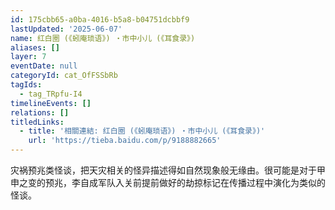 ```yaml
---
id: 175cbb65-a0ba-4016-b5a8-b04751dcbbf9
lastUpdated: '2025-06-07'
name: 红白圈 (《蚓庵琐语》) ・市中小儿 (《耳食录》)
aliases: []
layer: 7
eventDate: null
categoryId: cat_OfFSSbRb
tagIds:
  - tag_TRpfu-I4
timelineEvents: []
relations: []
titledLinks:
  - title: '相關連結: 红白圈 (《蚓庵琐语》) ・市中小儿 (《耳食录》)'
    url: 'https://tieba.baidu.com/p/9188882665'
---
```

灾祸预兆类怪谈，把天灾相关的怪异描述得如自然现象般无缘由。很可能是对于甲申之变的预兆，李自成军队入关前提前做好的劫掠标记在传播过程中演化为类似的怪谈。
